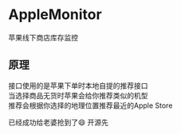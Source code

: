 # AppleMonitor
苹果线下商店库存监控

## 原理
接口使用的是苹果下单时本地自提的推荐接口  
当选择商品无货时苹果会给你推荐类似的机型  
推荐会根据你选择的地理位置推荐最近的Apple Store  

已经成功给老婆抢到了😄 开源先  
